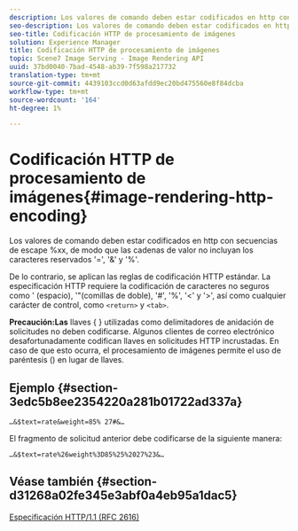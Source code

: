 ```yaml
---
description: Los valores de comando deben estar codificados en http con secuencias de escape %xx, de modo que las cadenas de valor no incluyan los caracteres reservados '=', '&' y '%'.
seo-description: Los valores de comando deben estar codificados en http con secuencias de escape %xx, de modo que las cadenas de valor no incluyan los caracteres reservados '=', '&' y '%'.
seo-title: Codificación HTTP de procesamiento de imágenes
solution: Experience Manager
title: Codificación HTTP de procesamiento de imágenes
topic: Scene7 Image Serving - Image Rendering API
uuid: 37bd0040-7bad-4548-ab39-7f598a217732
translation-type: tm+mt
source-git-commit: 4439103ccd0d63afdd9ec20bd475560e8f84dcba
workflow-type: tm+mt
source-wordcount: '164'
ht-degree: 1%

---
```



# Codificación HTTP de procesamiento de imágenes{#image-rendering-http-encoding}

Los valores de comando deben estar codificados en http con secuencias de escape %xx, de modo que las cadenas de valor no incluyan los caracteres reservados &#39;=&#39;, &#39;&amp;&#39; y &#39;%&#39;.

De lo contrario, se aplican las reglas de codificación HTTP estándar. La especificación HTTP requiere la codificación de caracteres no seguros como &#39; (espacio), &#39;&quot;(comillas de doble), &#39;#&#39;, &#39;%&#39;, &#39;&lt;&#39; y &#39;>&#39;, así como cualquier carácter de control, como `<return>` y `<tab>`.

**Precaución:Las** llaves { } utilizadas como delimitadores de anidación de solicitudes no deben codificarse. Algunos clientes de correo electrónico desafortunadamente codifican llaves en solicitudes HTTP incrustadas. En caso de que esto ocurra, el procesamiento de imágenes permite el uso de paréntesis () en lugar de llaves.

## Ejemplo {#section-3edc5b8ee2354220a281b01722ad337a}

`…&$text=rate&weight=85% 27#&…`

El fragmento de solicitud anterior debe codificarse de la siguiente manera:

`…&$text=rate%26weight%3D85%25%2027%23&…`

## Véase también {#section-d31268a02fe345e3abf0a4eb95a1dac5}

[Especificación HTTP/1.1 (RFC 2616)](https://www.w3.org/Protocols/rfc2616/rfc2616.html)
